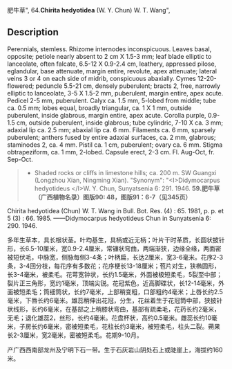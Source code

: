 肥牛草",
64.**Chirita hedyotidea** (W. Y. Chun) W. T. Wang",

## Description
Perennials, stemless. Rhizome internodes inconspicuous. Leaves basal, opposite; petiole nearly absent to 2 cm X 1.5-3 mm; leaf blade elliptic to lanceolate, often falcate, 6.5-12 X 0.9-2.4 cm, leathery, appressed pilose, eglandular, base attenuate, margin entire, revolute, apex attenuate; lateral veins 3 or 4 on each side of midrib, conspicuous abaxially. Cymes 12-20-flowered; peduncle 5.5-21 cm, densely puberulent; bracts 2, free, narrowly elliptic to lanceolate, 3-5 X 1.5-2 mm, puberulent, margin entire, apex acute. Pedicel 2-5 mm, puberulent. Calyx ca. 1.5 mm, 5-lobed from middle; tube ca. 0.5 mm; lobes equal, broadly triangular, ca. 1 X 1 mm, outside puberulent, inside glabrous, margin entire, apex acute. Corolla purple, 0.9-1.5 cm, outside puberulent, inside glabrous; tube cylindric, 7-10 X ca. 3 mm; adaxial lip ca. 2.5 mm; abaxial lip ca. 6 mm. Filaments ca. 6 mm, sparsely puberulent; anthers fused by entire adaxial surfaces, ca. 2 mm, glabrous; staminodes 2, ca. 4 mm. Pistil ca. 1 cm, puberulent; ovary ca. 6 mm. Stigma obtrapeziform, ca. 1 mm, 2-lobed. Capsule erect, 2-3 cm. Fl. Aug-Oct, fr. Sep-Oct.

> * Shaded rocks or cliffs in limestone hills; ca. 200 m. SW Guangxi (Longzhou Xian, Ningming Xian).
  "Synonym": "&lt;I&gt;Didymocarpus hedyotideus &lt;/I&gt;W. Y. Chun, Sunyatsenia 6: 291. 1946.
**59.肥牛草（广西植物名录）图版90: 48，图版91：6-7（见345页）**

Chirita hedyotidea (Chun) W. T. Wang in Bull. Bot. Res. (4) : 65. 1981, p. p. et 5 (3) : 66. 1985. ——Didymocarpus hedyotideus Chun in Sunyatsenia 6: 290. 1946.

多年生草本，具长根状茎。叶均基生，具柄或近无柄；叶片干时革质，长圆状披针形，长6.5-10厘米，宽0.9-2.4厘米，常镰状弯曲，两端渐狭，边缘全缘，两面密被短伏毛，中脉宽，侧脉每侧3-4条；叶柄扁，长达2厘米，宽3-6毫米。花序2-3条，3-4回分枝，每花序有多数花；花序梗长13-18厘米；苞片对生，狭椭圆形，长3-4毫米，被柔毛。花萼宽钟状，长约1.5毫米，外面被极短柔毛，5裂至中部；裂片正三角形，宽约1毫米，顶端尖锐。花冠紫色，近高脚碟状，长12-14毫米，外面被短柔毛；筒细筒状，长约7毫米，上部稍变粗，口部粗约4毫米；上唇长约2.5毫米，下唇长约6毫米。雄蕊稍伸出花冠，分生，花丝着生于花冠筒中部，狭披针状线形，长约6毫米，在基部之上稍膝状弯曲，基部有疏柔毛，花药长约2毫米，无毛；退化雄蕊2，丝形，长约4毫米。花盘杯状，高约0.5毫米。雌蕊长约10毫米，子房长约6毫米，密被短柔毛，花柱长约3毫米，被短柔毛，柱头二裂。蒴果长2-3厘米，宽2毫米，密被短柔毛。花期9-10月。

产广西西南部龙州及宁明下石一带。生于石灰岩山阴处石上或陡崖上，海拔约160米。

